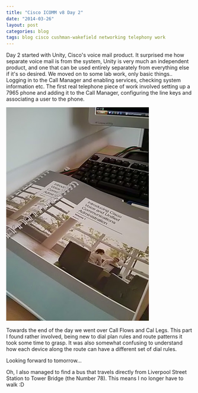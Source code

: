 ```yaml
---
title: "Cisco ICOMM v8 Day 2"
date: "2014-03-26"
layout: post
categories: blog
tags: blog cisco cushman-wakefield networking telephony work
---
```


Day 2 started with Unity, Cisco's voice mail product. It surprised me how separate voice mail is from the system, Unity is very much an independent product, and one that can be used entirely separately from everything else if it's so desired. We moved on to some lab work, only basic things.. Logging in to the Call Manager and enabling services, checking system information etc. The first real telephone piece of work involved setting up a 7965 phone and adding it to the Call Manager, configuring the line keys and associating a user to the phone.

![icomm_day2](/assets/img/import/6a096-img_20140326_085726.jpg)

Towards the end of the day we went over Call Flows and Cal Legs. This part I found rather involved, being new to dial plan rules and route patterns it took some time to grasp. It was also somewhat confusing to understand how each device along the route can have a different set of dial rules.

Looking forward to tomorrow...

Oh, I also managed to find a bus that travels directly from Liverpool Street Station to Tower Bridge (the Number 78). This means I no longer have to walk :D
